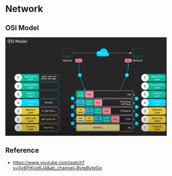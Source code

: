 # Network

## OSI Model

<img src="osi_model.png">


## Reference

* <https://www.youtube.com/watch?v=0y6FtKsg6J4&ab_channel=ByteByteGo>